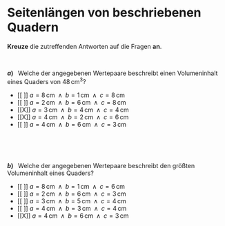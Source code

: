 <!--
version:  0.0.1

language: de

@style
input {
    text-align: center;
}

.flex-container {
    display: flex;
    flex-wrap: wrap;
    align-items: stretch;
    gap: 20px;
}

.flex-child {
    flex: 1;
    min-width: 350px;
    margin-right: 20px;
}

@media (max-width: 400px) {
    .flex-child {
        flex: 100%;
        margin-right: 0;
    }
}
@end

formula: \carry   \textcolor{red}{\scriptsize #1}
formula: \digit   \rlap{\carry{#1}}\phantom{#2}#2
formula: \permil  \text{‰}

import: https://raw.githubusercontent.com/LiaTemplates/Tikz-Jax/main/README.md

script: https://cdn.jsdelivr.net/gh/LiaTemplates/Tikz-Jax@main/dist/index.js


tags: Einheiten, Quader, Länge, Volumen, Fläche, leicht, niedrig, Angeben

comment: Welche Wertepaare passen zum beschriebenen Quader?

author: Martin Lommatzsch

-->




# Seitenlängen von beschriebenen Quadern

**Kreuze** die zutreffenden Antworten auf die Fragen **an**.

<br>

<section class="flex-container">

<div class="flex-child">

__$a)\;\;$__ Welche der angegebenen Wertepaare beschreibt einen Volumeninhalt eines Quaders von $48\,$cm$^3$?


- [[ ]] $a=8\,$cm$\;\;\wedge\;\; b=1\,$cm$\;\;\wedge\;\; c=8\,$cm
- [[ ]] $a=2\,$cm$\;\;\wedge\;\; b=6\,$cm$\;\;\wedge\;\; c=8\,$cm
- [[X]] $a=3\,$cm$\;\;\wedge\;\; b=4\,$cm$\;\;\wedge\;\; c=4\,$cm
- [[X]] $a=4\,$cm$\;\;\wedge\;\; b=2\,$cm$\;\;\wedge\;\; c=6\,$cm
- [[ ]] $a=4\,$cm$\;\;\wedge\;\; b=6\,$cm$\;\;\wedge\;\; c=3\,$cm

<br>
<br>
<br>

</div>

<div class="flex-child">

__$b)\;\;$__ Welche der angegebenen Wertepaare beschreibt den größten Volumeninhalt eines Quaders?


- [[ ]] $a=8\,$cm$\;\;\wedge\;\; b=1\,$cm$\;\;\wedge\;\; c=6\,$cm
- [[ ]] $a=2\,$cm$\;\;\wedge\;\; b=6\,$cm$\;\;\wedge\;\; c=3\,$cm
- [[ ]] $a=3\,$cm$\;\;\wedge\;\; b=5\,$cm$\;\;\wedge\;\; c=4\,$cm
- [[ ]] $a=4\,$cm$\;\;\wedge\;\; b=3\,$cm$\;\;\wedge\;\; c=4\,$cm
- [[X]] $a=4\,$cm$\;\;\wedge\;\; b=6\,$cm$\;\;\wedge\;\; c=3\,$cm


<br>
<br>
<br>

</div>

</section>



<br>
<br>
<br>
<br>
<br>